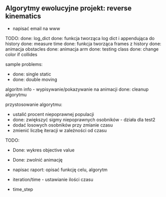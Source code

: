## Algorytmy ewolucyjne projekt: reverse kinematics

- napisać email na www

TODO:
done: log_dict
done: funkcja tworząca log dict i appendująca do history
done: measure time
done: funkcja tworząca frames z history
done: animacja obstacles
done: animacja arm
done: testing class
done: change color if collides

sample problems:
- done: single static
- done: double moving

algoritm info - wypisywanie/pokazywanie na animacji
done: cleanup algorytmu

przystosowanie algorytmu:
- ustalić procent niepoprawnej populacji
- done: zwiększyć sigmy niepoprawnych osobników - działa dla test2
- dodać losowych osobników przy zmianie czasu
- zmienić liczbę iteracji w zależności od czasu


TODO:
- Done: wykres objective value 
- Done: zwolnić animację
- napisac raport: opisać funkcję celu, algorytm

- iteration/time - ustawianie ilości czasu
- time_step